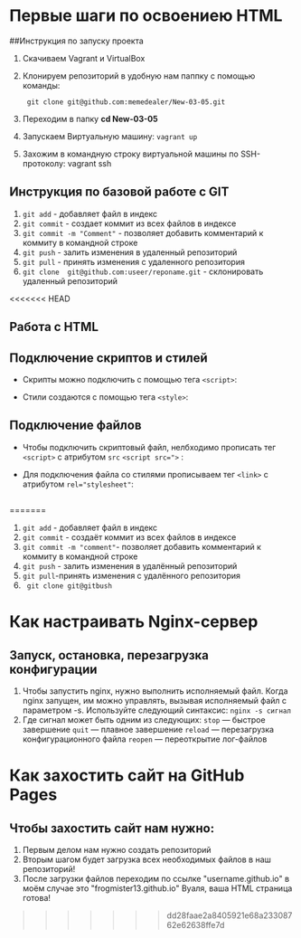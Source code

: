 # Первые шаги по освоениею HTML

##Инструкция по запуску проекта

1. Скачиваем Vagrant и VirtualBox

1. Клонируем репозиторий в удобную нам паппку с помощью команды:

        git clone git@github.com:memedealer/New-03-05.git
 1. Переходим в папку **cd New-03-05** 
 1. Запускаем Виртуальную машину: `vagrant up`
 1. Захожим в командную строку виртуальной машины по SSH-протоколу: vagrant ssh
 ## Инструкция по базовой работе с GIT
 
 1. `git add` - добавляет файл в индекс
 1. `git commit` - создает коммит из всех файлов в индексе 
 1. `git commit -m "Comment"` - позволяет добавить комментарий к коммиту в командной строке
 1. `git push` -  залить изменения в удаленный репозиторий
 1. `git pull` - принять изменения с удаленного репозитория 
 1. `git clone  git@github.com:useer/reponame.git` - склонировать удаленный репозиторий
 

 

<<<<<<< HEAD
 
 ## Работа с HTML
 
 ## Подключение скриптов и стилей
 
 * Скрипты можно подключить с помощью тега `<script>`:
         <script type ="text/javascript"> 
         // объясвляем переменную j и присваиваем 
         console.log(j);
         </script>
                  
 * Стили создаются с помощью тега `<style>`:                  
        <style></style>
        
 ## Подключение файлов
 
 * Чтобы подключить скриптовый файл, нелбходимо прописать тег `<script>` с атрибутом `src` `<script src=">` :
     <script src="/index.js" type="text/javascript"></script>
     
 * Для подключения файла со стилями прописываем тег `<link>` с атрибутом `rel="stylesheet"`:
        <link rel="stylesheet" href="index.css">
 
        
        
 ##
=======
1. `git add` - добавляет файл в индекс
1. `git commit` - создаёт коммит из всех файлов в индексе
1. `git commit -m "comment"`- позволяет добавить комментарий к коммиту в командной строке
1. `git push` - залить изменения в удалённый репозиторий
1. `git pull`-принять изменения с удалённого репозитория
1. ` git clone git@gitbush`


# Как настраивать Nginx-сервер
## Запуск, остановка, перезагрузка конфигурации


1. Чтобы запустить nginx, нужно выполнить исполняемый файл. Когда nginx запущен, им можно управлять, вызывая исполняемый файл с параметром -s. Используйте следующий синтаксис: `nginx -s сигнал`
1. Где сигнал может быть одним из следующих: 
`stop` — быстрое завершение
`quit` — плавное завершение
`reload` — перезагрузка конфигурационного файла
`reopen` — переоткрытие лог-файлов


# Как захостить сайт на GitHub Pages
## Чтобы захостить сайт нам нужно:


1. Первым делом нам нужно создать репозиторий
1. Вторым шагом будет загрузка всех необходимых файлов в наш репозиторий!
1. После загрузки файлов переходим по ссылке "username.github.io" в моём случае это "frogmister13.github.io" Вуаля, ваша HTML страница готова!
>>>>>>> dd28faae2a8405921e68a23308762e62638ffe7d
